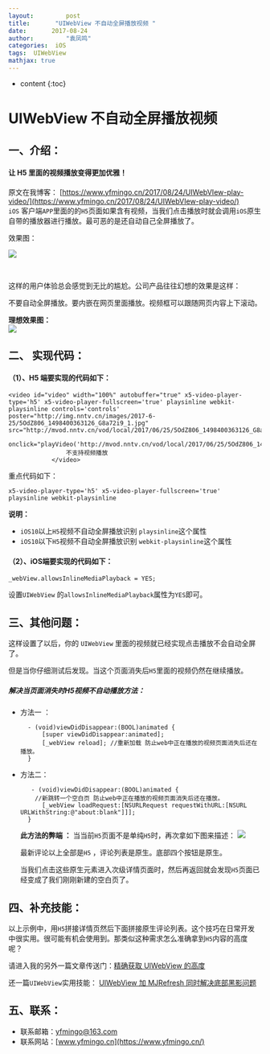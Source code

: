 ```yaml
---
layout:     	post
title:       "UIWebView 不自动全屏播放视频 "
date:     	2017-08-24
author:     	"袁凤鸣"
categories:  iOS
tags:  UIWebView
mathjax: true
---
```


* content
{:toc} 

# UIWebView 不自动全屏播放视频

## 一、介绍：
#### 让 H5 里面的视频播放变得更加优雅！

原文在我博客： [https://www.yfmingo.cn/2017/08/24/UIWebVIew-play-video/](https://www.yfmingo.cn/2017/08/24/UIWebVIew-play-video/)
<br>
`iOS` 客户端`APP`里面的的`H5`页面如果含有视频，当我们点击播放时就会调用`iOS`原生自带的播放器进行播放。最可恶的是还自动自己全屏播放了。

效果图：<br>

![](https://yfmingo.oss-cn-beijing.aliyuncs.com/images/mzD93k.jpg)

<br>

这样的用户体验总会感觉到无比的尴尬。公司产品往往幻想的效果是这样：

不要自动全屏播放。要内嵌在网页里面播放。视频框可以跟随网页内容上下滚动。

**理想效果图：**<br>
![](https://yfmingo.oss-cn-beijing.aliyuncs.com/images/lJh1aD.jpg)





## 二、 实现代码：
#### （1）、H5 端要实现的代码如下：

    <video id="video" width="100%" autobuffer="true" x5-video-player-type='h5' x5-video-player-fullscreen='true' playsinline webkit-playsinline controls='controls' poster="http://img.nntv.cn/images/2017-6-25/5OdZ806_1498400363126_G8a72i9_1.jpg" src="http://mvod.nntv.cn/vod/local/2017/06/25/5OdZ806_1498400363126_G8a72i9_2812.mp4"
                       onclick="playVideo('http://mvod.nntv.cn/vod/local/2017/06/25/5OdZ806_1498400363126_G8a72i9_2812.mp4');">
                    不支持视频播放
                </video>
                
重点代码如下：

`x5-video-player-type='h5' x5-video-player-fullscreen='true' playsinline webkit-playsinline`

 **说明：**
 
 -  `iOS10`以上`H5`视频不自动全屏播放识别 `playsinline`这个属性
 - `iOS10`以下`H5`视频不自动全屏播放识别 `webkit-playsinline`这个属性

 
#### （2）、iOS端要实现的代码如下：
    _webView.allowsInlineMediaPlayback = YES;
    
 设置`UIWebView` 的`allowsInlineMediaPlayback`属性为`YES`即可。
 
 
## 三、其他问题：
这样设置了以后，你的 `UIWebView` 里面的视频就已经实现点击播放不会自动全屏了。

但是当你仔细测试后发现。当这个页面消失后`H5`里面的视频仍然在继续播放。

##### 解决当页面消失时H5视频不自动播放方法：
- 方法一 ：

        - (void)viewDidDisappear:(BOOL)animated {
            [super viewDidDisappear:animated];
            [_webView reload]; //重新加载 防止web中正在播放的视频页面消失后还在播放。 
        }
 
 
- 方法二：
 
         - (void)viewDidDisappear:(BOOL)animated {
          //新跳转一个空白页 防止web中正在播放的视频页面消失后还在播放。
            [_webView loadRequest:[NSURLRequest requestWithURL:[NSURL URLWithString:@"about:blank"]]]; 
        }
        
    **此方法的弊端 ：**
    当当前`H5`页面不是单纯`H5`时，再次拿如下图来描述：
    ![](https://yfmingo.oss-cn-beijing.aliyuncs.com/images/lJh1aD.jpg)
    
    最新评论以上全部是`H5` ，评论列表是原生。底部四个按钮是原生。
    
    当我们点击这些原生元素进入次级详情页面时，然后再返回就会发现`H5`页面已经变成了我们刚刚新建的空白页了。
    

## 四、补充技能：
以上示例中，用`H5`拼接详情页然后下面拼接原生评论列表。这个技巧在日常开发中很实用。很可能有机会使用到。那类似这种需求怎么准确拿到`H5`内容的高度呢？

请进入我的另外一篇文章传送门：[精确获取 UIWebView 的高度](https://www.yfmingo.cn/2017/03/13/accurate-get-webViewHeader/)

还一篇`UIWebView`实用技能：
[UIWebView 加 MJRefresh 同时解决底部黑影问题](https://www.yfmingo.cn/2017/08/25/UIWebVIew-mjrefresh/)        
## 五、联系：
- 联系邮箱：yfmingo@163.com
- 联系网站：[www.yfmingo.cn](https://www.yfmingo.cn/)





